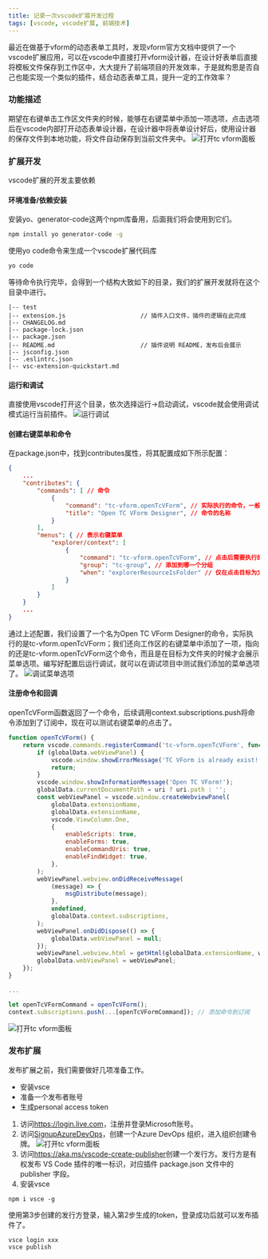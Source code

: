```yaml
---
title: 记录一次vscode扩展开发过程
tags: [vscode, vscode扩展, 前端技术]
---
```

最近在做基于vform的动态表单工具时，发现vform官方文档中提供了一个vscode扩展应用，可以在vscode中直接打开vform设计器，在设计好表单后直接将模板文件保存到工作区中，大大提升了前端项目的开发效率，于是就构思是否自己也能实现一个类似的插件，结合动态表单工具，提升一定的工作效率？
### 功能描述
期望在右键单击工作区文件夹的时候，能够在右键菜单中添加一项选项，点击选项后在vscode内部打开动态表单设计器，在设计器中将表单设计好后，使用设计器的保存文件到本地功能，将文件自动保存到当前文件夹中。
![打开tc vform面板](/images/20240227_2.png)
### 扩展开发
vscode扩展的开发主要依赖
#### 环境准备/依赖安装
安装yo、generator-code这两个npm库备用，后面我们将会使用到它们。
```bash
npm install yo generator-code -g
```
使用yo code命令来生成一个vscode扩展代码库
```bash
yo code
```
等待命令执行完毕，会得到一个结构大致如下的目录，我们的扩展开发就将在这个目录中进行。
```
|-- test
|-- extension.js                     // 插件入口文件，插件的逻辑在此完成
|-- CHANGELOG.md
|-- package-lock.json
|-- package.json
|-- README.md                        // 插件说明 README，发布后会展示
|-- jsconfig.json
|-- .eslintrc.json
|-- vsc-extension-quickstart.md
```
#### 运行和调试
直接使用vscode打开这个目录，依次选择运行->启动调试，vscode就会使用调试模式运行当前插件。
![运行调试](/images/20240227_3.png)
#### 创建右键菜单和命令
在package.json中，找到contributes属性，将其配置成如下所示配置：
```json
{
    ...
    "contributes": {
        "commands": [ // 命令
            {
                "command": "tc-vform.openTcVForm", // 实际执行的命令，一般为
                "title": "Open TC VForm Designer", // 命令的名称
            }
        ],
        "menus": { // 表示右键菜单
            "explorer/context": [
                {
                    "command": "tc-vform.openTcVForm", // 点击后需要执行的命令
                    "group": "tc-group", // 添加到哪一个分组
                    "when": "explorerResourceIsFolder" // 仅在点击目标为文件夹时执行
                }
            ]
        }
    }
    ...
}
```
通过上述配置，我们设置了一个名为Open TC VForm Designer的命令，实际执行的是tc-vform.openTcVForm；我们还向工作区的右键菜单中添加了一项，指向的还是tc-vform.openTcVForm这个命令，而且是在目标为文件夹的时候才会展示菜单选项。编写好配置后运行调试，就可以在调试项目中测试我们添加的菜单选项了。
![调试菜单选项](/images/20240227_4.png)
#### 注册命令和回调
openTcVForm函数返回了一个命令，后续调用context.subscriptions.push将命令添加到了订阅中，现在可以测试右键菜单的点击了。
```Javascript
function openTcVForm() {
    return vscode.commands.registerCommand('tc-vform.openTcVForm', function (uri) {
        if (globalData.webViewPanel) {
            vscode.window.showErrorMessage('TC VForm is already exist!');
            return;
        }
        vscode.window.showInformationMessage('Open TC VForm!');
        globalData.currentDocumentPath = uri ? uri.path : '';
        const webViewPanel = vscode.window.createWebviewPanel(
            globalData.extensionName,
            globalData.extensionName,
            vscode.ViewColumn.One,
            {
                enableScripts: true,
                enableForms: true,
                enableCommandUris: true,
                enableFindWidget: true,
            },
        );
        webViewPanel.webview.onDidReceiveMessage(
            (message) => {
                msgDistribute(message);
            },
            undefined,
            globalData.context.subscriptions,
        );
        webViewPanel.onDidDispose(() => {
            globalData.webViewPanel = null;
        });
        webViewPanel.webview.html = getHtml(globalData.extensionName, webViewPanel.webview);
        globalData.webViewPanel = webViewPanel;
    });
}

... 

let openTcVFormCommand = openTcVForm();
context.subscriptions.push(...[openTcVFormCommand]); // 添加命令到订阅
```
![打开tc vform面板](/images/20240227_2.png)
### 发布扩展

发布扩展之前，我们需要做好几项准备工作。

- 安装vsce
- 准备一个发布者账号
- 生成personal access token

1. 访问<a href="https://login.live.com">https://login.live.com</a>，注册并登录Microsoft账号。
2. 访问<a href="https://aka.ms/SignupAzureDevOps">SignupAzureDevOps</a>，创建一个Azure DevOps 组织，进入组织创建令牌。
![打开tc vform面板](/images/20240227_5.png)
3. 访问<a href="https://aka.ms/vscode-create-publisher">https://aka.ms/vscode-create-publisher</a>创建一个发行方。发行方是有权发布 VS Code 插件的唯一标识，对应插件 package.json 文件中的publisher 字段。
4. 安装vsce
```
npm i vsce -g
```
使用第3步创建的发行方登录，输入第2步生成的token，登录成功后就可以发布插件了。
```
vsce login xxx
vsce publish
```



